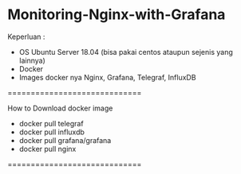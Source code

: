 # Monitoring-Nginx-with-Grafana
Keperluan :
- OS Ubuntu Server 18.04 (bisa pakai centos ataupun sejenis yang lainnya)
- Docker
- Images docker nya Nginx, Grafana, Telegraf, InfluxDB

=============================

How to Download docker image
- docker pull telegraf
- docker pull influxdb
- docker pull grafana/grafana
- docker pull nginx

=============================


